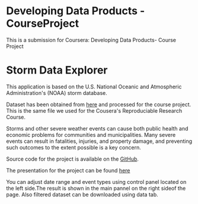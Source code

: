 Developing Data Products - CourseProject
=========================
This is a submission for Coursera: Developing Data Products- Course Project

Storm Data Explorer
==================

This application is based on the U.S. National Oceanic and Atmospheric Administration's (NOAA) storm database.

Dataset has been obtained from [here](https://d396qusza40orc.cloudfront.net/repdata%2Fdata%2FStormData.csv.bz2) and processed for the course project. This is the same file we used for the Cousera's Reproduciable Research Course.

Storms and other severe weather events can cause both public health and economic problems for communities and municipalities. Many severe events can result in fatalities, injuries, and property damage, and preventing such outcomes to the extent possible is a key concern.

Source code for the project is available on the [GitHub](https://github.com/theconsummate/Data-Science-Coursera-Assignments/tree/master/developing%20data%20products/webapp).

The presentation for the project can be found [here](http://rpubs.com/dm12345/explorer)

You can adjust date range and event types using control panel located on the left side.The result is shown in the main pannel on the right sideof the page.
Also filtered dataset can be downloaded using data tab.

